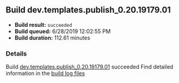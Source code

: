 ## Build dev.templates.publish_0.20.19179.01
- **Build result:** `succeeded`
- **Build queued:** 6/28/2019 12:02:55 PM
- **Build duration:** 112.61 minutes
### Details
Build [dev.templates.publish_0.20.19179.01](https://winappstudio.visualstudio.com/web/build.aspx?pcguid=a4ef43be-68ce-4195-a619-079b4d9834c2&builduri=vstfs%3a%2f%2f%2fBuild%2fBuild%2f29019) succeeded
Find detailed information in the [build log files](https://uwpctdiags.blob.core.windows.net/buildlogs/dev.templates.publish_0.20.19179.01_logs.zip)
